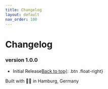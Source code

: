 ```yaml
---
title: Changelog
layout: default
nav_order: 100
---
```


# Changelog

### version 1.0.0
- Initial Release[Back to top](#top){: .btn .float-right}

<div class="footer-info">
  <span class="connection-status">Built with 💙🧡 in Hamburg, Germany</span>
</div>

<link rel="stylesheet" href="{{ '/assets/css/general.css' | relative_url }}">